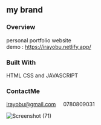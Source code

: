 ## my brand

### Overview 
personal portfolio website <br>
 demo : https://irayobu.netlify.app/
 
  
### Built With
HTML CSS and JAVASCRIPT

### ContactMe
irayobu@gmail.com &nbsp; &nbsp;
0780809031 

![Screenshot (71)](https://user-images.githubusercontent.com/62539654/218303978-17e8b759-9ad9-4063-8503-592e28a3eb9b.png)
